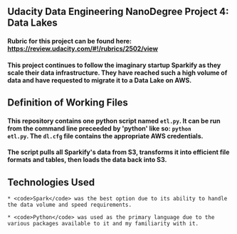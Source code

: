 ## Udacity Data Engineering NanoDegree Project 4: Data Lakes

#### Rubric for this project can be found here: https://review.udacity.com/#!/rubrics/2502/view

#### This project continues to follow the imaginary startup Sparkify as they scale their data infrastructure. They have reached such a high volume of data and have requested to migrate it to a Data Lake on AWS.

## Definition of Working Files

#### This repository contains one python script named <code>etl.py</code>. It can be run from the command line preceeded by 'python' like so: <code>python etl.py</code>. The <code>dl.cfg</code> file contains the appropriate AWS credentials.

#### The script pulls all Sparkify's data from S3, transforms it into efficient file formats and tables, then loads the data back into S3.

## Technologies Used

    * <code>Spark</code> was the best option due to its ability to handle the data volume and speed requirements.

    * <code>Python</code> was used as the primary language due to the various packages available to it and my familiarity with it.
